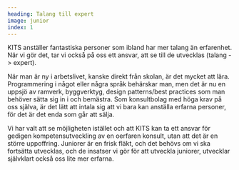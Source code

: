```yaml
---
heading: Talang till expert
image: junior
index: 1
---
```




KITS anställer fantastiska personer som ibland har mer talang än erfarenhet. När vi gör det, tar vi också på oss ett ansvar, att se till de utvecklas (talang -> expert). 

När man är ny i arbetslivet, kanske direkt från skolan, är det mycket att lära. Programmering i något eller några språk behärskar man, men det är nu en uppsjö av ramverk, byggverktyg, design patterns/best practices som man behöver sätta sig in i och bemästra. Som konsultbolag med höga krav på oss själva, är det lätt att intala sig att vi bara kan anställa erfarna personer, för det är det enda som går att sälja.

Vi har valt att se möjligheten istället och att KITS kan ta ett ansvar för gedigen kompetensutveckling av en oerfaren konsult, utan att det är en större uppoffring. Juniorer är en frisk fläkt, och det behövs om vi ska fortsätta utvecklas, och de insatser vi gör för att utveckla juniorer, utvecklar självklart också oss lite mer erfarna.